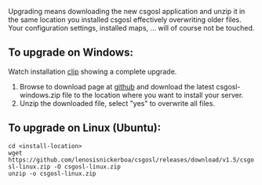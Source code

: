 Upgrading means downloading the new csgosl application and unzip it in the same location you installed csgosl effectively overwriting older files. Your configuration settings, installed maps, ... will of course not be touched.

## To upgrade on Windows:

Watch installation [clip](https://raw.githubusercontent.com/wiki/lenosisnickerboa/csgosl/pics/upgrade-windows.gif) showing a complete upgrade. 

1. Browse to download page at [github](https://github.com/lenosisnickerboa/csgosl/releases) and download the latest csgosl-windows.zip file to the location where you want to install your server.
1. Unzip the downloaded file, select "yes" to overwrite all files.

## To upgrade on Linux (Ubuntu):

`cd <install-location>`<br>
`wget https://github.com/lenosisnickerboa/csgosl/releases/download/v1.5/csgosl-linux.zip -O csgosl-linux.zip`<br>
`unzip -o csgosl-linux.zip`<br>
